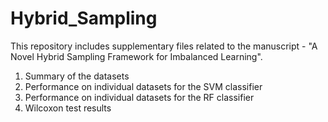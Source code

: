 # Hybrid_Sampling
This repository includes supplementary files related to the manuscript - "A Novel Hybrid Sampling Framework for Imbalanced Learning".
1. Summary of the datasets
2. Performance on individual datasets for the SVM classifier
3. Performance on individual datasets for the RF classifier
4. Wilcoxon test results 


